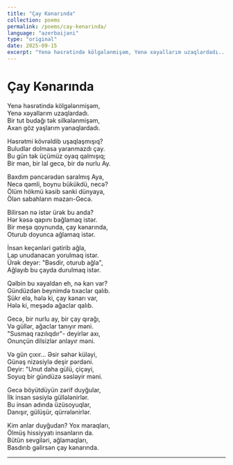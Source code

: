 ```yaml
---
title: "Çay Kənarında"
collection: poems
permalink: /poems/cay-kenarinda/
language: "azerbaijani"
type: "original"
date: 2025-09-15
excerpt: "Yenə həsrətində kölgələnmişəm, Yenə xəyallarım uzaqlardadı..."
---
```


# Çay Kənarında

Yenə həsrətində kölgələnmişəm,  
Yenə xəyallarım uzaqlardadı.  
Bir tut budağı tək silkələnmişəm,  
Axan göz yaşlarım yanaqlardadı.

Həsrətmi kövrəldib uşaqlaşmışıq?  
Buludlar dolmasa yaranmazdı çay.  
Bu gün tək üçümüz oyaq qalmışıq;  
Bir mən, bir lal gecə, bir də nurlu Ay.

Baxdım pəncərədən saralmış Aya,  
Necə qəmli, boynu bükükdü, necə?  
Ölüm hökmü kəsib sanki dünyaya,  
Ölən sabahların məzarı-Gecə.

Bilirsən nə istər ürək bu anda?  
Hər kəsə qapını bağlamaq istər.  
Bir meşə qoynunda, çay kənarında,  
Oturub doyunca ağlamaq istər.

İnsan keçənləri gətirib ağla,  
Lap unudanacan yorulmaq istər.  
Ürək deyər: "Bəsdir, oturub ağla",  
Ağlayıb bu çayda durulmaq istər.

Qəlbin bu xəyaldan eh, nə karı var?  
Gündüzdən beynimdə tıxaclar qalıb.  
Şükr elə, hələ ki, çay kənarı var,  
Hələ ki, meşədə ağaclar qalıb.

Gecə, bir nurlu ay, bir çay qırağı,  
Və güllər, ağaclar tanıyır məni.  
"Susmaq razılıqdır"- deyirlər axı,  
Onunçün dilsizlər anlayır məni.

Və gün çıxır... Əsir səhər küləyi,  
Günəş nizəsiylə deşir pərdəni.  
Deyir: "Unut daha gülü, çiçəyi,  
Soyuq bir gündüzə səsləyir məni.

Gecə böyütdüyün zərif duyğular,  
İlk insan səsiylə güllələnirlər.  
Bu insan adında üzüsoyuqlar,  
Danışır, gülüşür, qürrələnirlər.

Kim anlar duyğudan? Yox maraqları,  
Ölmüş hissiyyatı insanların da.  
Bütün sevgiləri, ağlamaqları,  
Basdırıb gəlirsən çay kənarında.

---